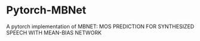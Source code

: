 # Pytorch-MBNet
A pytorch implementation of MBNET: MOS PREDICTION FOR SYNTHESIZED SPEECH WITH MEAN-BIAS NETWORK
